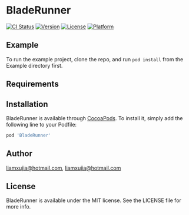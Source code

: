 # BladeRunner

[![CI Status](https://img.shields.io/travis/liamxujia@hotmail.com/BladeRunner.svg?style=flat)](https://travis-ci.org/liamxujia@hotmail.com/BladeRunner)
[![Version](https://img.shields.io/cocoapods/v/BladeRunner.svg?style=flat)](https://cocoapods.org/pods/BladeRunner)
[![License](https://img.shields.io/cocoapods/l/BladeRunner.svg?style=flat)](https://cocoapods.org/pods/BladeRunner)
[![Platform](https://img.shields.io/cocoapods/p/BladeRunner.svg?style=flat)](https://cocoapods.org/pods/BladeRunner)

## Example

To run the example project, clone the repo, and run `pod install` from the Example directory first.

## Requirements

## Installation

BladeRunner is available through [CocoaPods](https://cocoapods.org). To install
it, simply add the following line to your Podfile:

```ruby
pod 'BladeRunner'
```

## Author

liamxujia@hotmail.com, liamxujia@hotmail.com

## License

BladeRunner is available under the MIT license. See the LICENSE file for more info.
